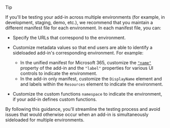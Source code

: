 > [!TIP]
> If you'll be testing your add-in across multiple environments (for example, in development, staging, demo, etc.), we recommend that you maintain a different manifest file for each environment. In each manifest file, you can:
>
> - Specify the URLs that correspond to the environment.
> - Customize metadata values so that end users are able to identify a sideloaded add-in's corresponding environment. For example:
>
>    - In the unified manifest for Microsoft 365, customize the [`"name"`](/microsoft-365/extensibility/schema/root-name?view=m365-app-prev&tabs=syntax) property of the add-in and the `"label"` properties for various UI controls to indicate the environment.
>    - In the add-in only manifest, customize the `DisplayName` element and and labels within the `Resources` element to indicate the environment.
>
> - Customize the custom functions `namespace` to indicate the environment, if your add-in defines custom functions.
>
> By following this guidance, you'll streamline the testing process and avoid issues that would otherwise occur when an add-in is simultaneously sideloaded for multiple environments.